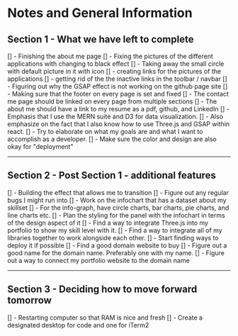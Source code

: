 # Notes and General Information

## Section 1 - What we have left to complete

[] - Finishing the about me page 
[] - Fixing the pictures of the different applications with changing to black effect 
[] - Taking away the small circle with default picture in it with icon
[] - creating links for the pictures of the applications 
[] - getting rid of the the inactive links in the toolbar / navbar 
[] - Figuring out why the GSAP effect is not working on the github page site 
[] - Making sure that the footer on every page is set and fixed 
[] - The contact me page should be linked on every page from multiple sections 
[] - The about me should have a link to my resume as a pdf, github, and LinkedIn
[] - Emphasis that I use the MERN suite and D3 for data visualization.
[] - Also emphasize on the fact that I also know how to use Three.js and GSAP within react. 
[] - Try to elaborate on what my goals are and what I want to accomplish as a developer. 
[] - Make sure the color and design are also okay for "deployment"

----------------------------------------------------------------
## Section 2 - Post Section 1 - additional features 

[] - Building the effect that allows me to transition 
[] - Figure out any regular bugs I might run into
[] - Work on the infochart that has a dataset about my skillset 
[] - For the info-graph, have circle charts, bar charts, pie charts, and line charts etc.
[] - Plan the styling for the panel with the infochart in terms of the design aspect of it
[] - Find a way to integrate Three.js into my portfolio to show my skill level with it. 
[] - Find a way to integrate all of my libraries together to work alongside each other. 
[] - Start finding ways to deploy it if possible
[] - Find a good domain website to buy 
[] - Figure out a good name for the domain name. Preferably one with my name. 
[] - Figure out a way to connect my portfolio website to the domain name

-----------------------------------------------------------

## Section 3 - Deciding how to move forward tomorrow 

[] - Restarting computer so that RAM is nice and fresh
[] - Create a designated desktop for code and one for iTerm2




